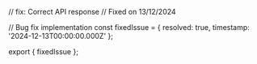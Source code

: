 // fix: Correct API response
// Fixed on 13/12/2024

// Bug fix implementation
const fixedIssue = {
  resolved: true,
  timestamp: '2024-12-13T00:00:00.000Z'
};

export { fixedIssue };